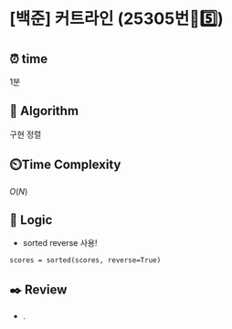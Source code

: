 # [백준] 커트라인 (25305번🩶5️⃣)

## ⏰  **time**

1분

## :pushpin: **Algorithm**

구현
정렬

## ⏲️**Time Complexity**

$O(N)$

## :round_pushpin: **Logic**

- sorted reverse 사용!
```
scores = sorted(scores, reverse=True)
```
  

## :black_nib: **Review**

- .
